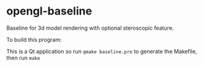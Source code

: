 # opengl-baseline

Baseline for 3d model rendering with optional steroscopic feature.

To build this program:

This is a Qt application so run `qmake baseline.pro` to generate the Makefile, then run `make`

